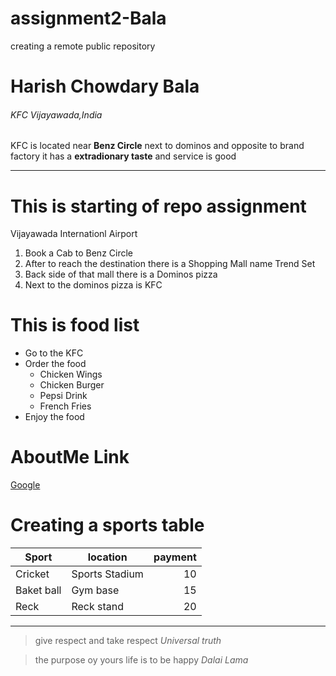 # assignment2-Bala
creating a remote public  repository

# Harish Chowdary Bala
###### KFC Vijayawada,India
KFC is located near **Benz Circle** next to dominos and opposite to brand factory it has a **extradionary taste** and service is good

---

# This is starting of repo assignment 
Vijayawada Internationl Airport
1. Book a Cab to Benz Circle
2. After to reach the destination there is a Shopping Mall name Trend Set
3. Back side of that mall there is a Dominos pizza
4. Next to the dominos pizza is KFC

# This is food list
* Go to the KFC
* Order the food 
    * Chicken Wings
    * Chicken Burger
    * Pepsi Drink   
    * French Fries
* Enjoy the food

# AboutMe Link
[Google](https://github.com/Harish6600/assignment2-Bala/blob/main/README.md)

# Creating a sports table
| Sport | location | payment |
| --- | --- | ---: |
| Cricket | Sports Stadium | 10 |
| Baket ball | Gym base | 15 |
| Reck | Reck stand | 20 |

---

> give respect and take respect
 *Universal truth*

> the purpose oy yours life is to be happy
 *Dalai Lama*

